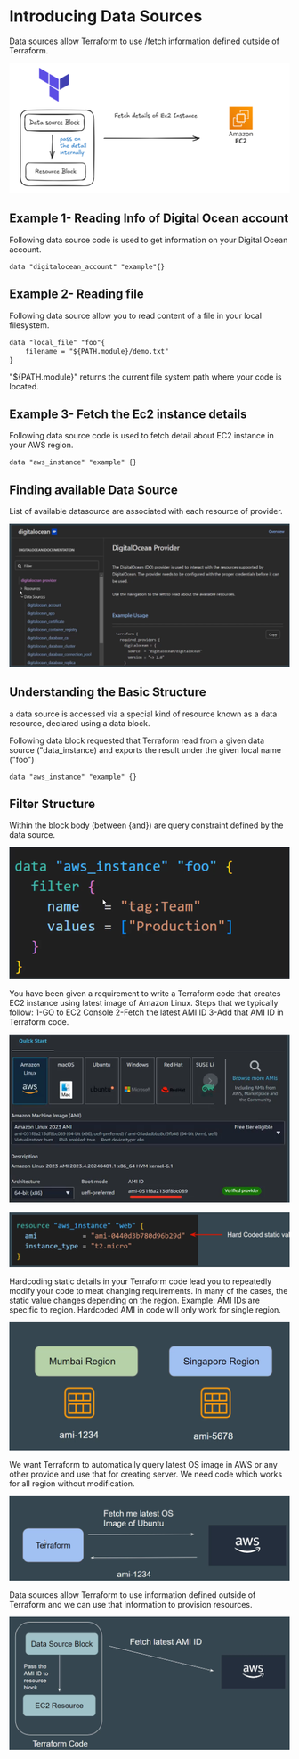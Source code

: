 # Introducing Data Sources
Data sources allow Terraform to use /fetch information defined outside of Terraform.


![MY Image](images/Data_source_1.png)

## Example 1- Reading Info of Digital Ocean account
Following data source code is used to get information on your Digital Ocean account.

```
data "digitalocean_account" "example"{}

```
## Example 2- Reading file
Following data source allow you to read content of a file in your local filesystem.

```
data "local_file" "foo"{
    filename = "${PATH.module}/demo.txt"
}
```
"${PATH.module}" returns the current file system path where your code is located.

## Example 3- Fetch the Ec2 instance details
Following data source code is used to fetch detail about EC2 instance in your AWS region.

```
data "aws_instance" "example" {}

```

## Finding available Data Source
List of available datasource are associated with each resource of provider.

![MY Image](images/Data_source_2.png)

## Understanding the Basic Structure
a data source is accessed via a special kind of resource known as a data resource, declared using a data block.

Following data block requested that Terraform read from a given data source
("data_instance) and exports the result under the given local name ("foo")

```
data "aws_instance" "example" {}

```
## Filter Structure
Within the block body (between {and}) are query constraint defined by the data source.

![MY Image](images/Data_source_3.png)

You have been given a requirement to write a Terraform code that creates EC2
instance using latest image of Amazon Linux.
Steps that we typically follow:
1-GO to EC2 Console
2-Fetch the latest AMI ID
3-Add that AMI ID in Terraform code.

![MY Image](images/Data_source_4.png)

![MY Image](images/Data_source_5.png)

Hardcoding static details in your Terraform code lead you to repeatedly modify your code to meat changing requirements.
In many of the cases, the static value changes depending on the region.
Example: AMI IDs are specific to region.
Hardcoded AMI in code will only work for single region.

![MY Image](images/Data_source_6.png)

We want Terraform to automatically query latest OS image in AWS or any other provide and use that for creating server.
We need code which works for all region without modification.

![MY Image](images/Data_source_7.png)

Data sources allow Terraform to use information defined outside of Terraform
and we can use that information to provision resources.

![MY Image](images/Data_source_8.png)